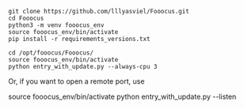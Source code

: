 
```
git clone https://github.com/lllyasviel/Fooocus.git
cd Fooocus
python3 -m venv fooocus_env
source fooocus_env/bin/activate
pip install -r requirements_versions.txt
```
```
cd /opt/fooocus/Fooocus/
source fooocus_env/bin/activate
python entry_with_update.py --always-cpu 3
```
Or, if you want to open a remote port, use

source fooocus_env/bin/activate
python entry_with_update.py --listen
